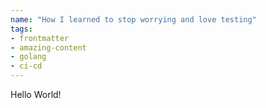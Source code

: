 ```yaml
---
name: "How I learned to stop worrying and love testing"
tags:
- frontmatter
- amazing-content
- golang
- ci-cd
---
```

Hello World!
